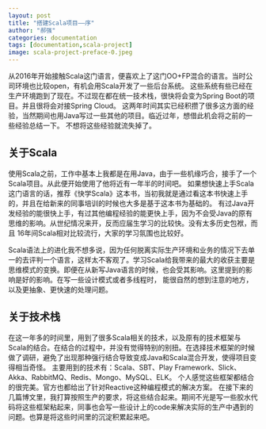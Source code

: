 ```yaml
---
layout: post
title: "搭建Scala项目——序"
author: "郝强"
categories: documentation
tags: [documentation,scala-project]
image: scala-project-preface-0.jpeg
---
```


从2016年开始接触Scala这门语言，便喜欢上了这门OO+FP混合的语言。当时公司环境也比较open，有机会用Scala开发了一些后台系统。
这些系统有些已经在生产环境跑到了现在。不过现在都在统一技术栈，很快将会变为Spring Boot的项目。并且很将会对接Spring Cloud。
这两年时间其实已经积攒了很多这方面的经验，当然期间也用Java写过一些其他的项目。临近过年，想借此机会将之前的一些经验总结一下。
不想将这些经验就流失掉了。

## 关于Scala

使用Scala之前，工作中基本上我都是在用Java，由于一些机缘巧合，接手了一个Scala项目。从此便开始使用了他将近有一年半的时间吧。
如果想快速上手Scala这门语言的话，推荐《快学Scala》这本书，当初我就是通过看这本书快速上手的，并且在给新来的同事培训的时候也大多是基于这本书为基础的。
有过Java开发经验的能很快上手，有过其他编程经验的能更快上手，因为不会受Java的原有思维的影响。从世纪情况来开，反而应届生学习的比较快。没有太多历史包袱，而且
16年间Scala相对比较流行，大家的学习氛围也比较好。

Scala语法上的进化我不想多说，因为任何脱离实际生产环境和业务的情况下去单一的去评判一个语言，这样太不客观了。学习Scala给我带来的最大的收获主要是思维模式的变换。即便在从新写Java语言的时候，也会受其影响。这里提到的影响是好的影响。在写一些设计模式或者多线程时，
能很自然的想到注意的地方，以及更抽象、更快速的处理问题。

## 关于技术栈

在这一年多的时间里，用到了很多Scala相关的技术，以及原有的技术框架与Scala的结合。在结合的过程中，并没有觉得特别的别扭。在选择技术框架的时候做了调研，避免了出现那种强行结合导致变成Java和Scala混合开发，使得项目变得相当奇怪。
主要用到的技术有：Scala、SBT、Play Framework、Slick、Akka、RabbitMQ、Redis、Mongo、MySQL、ELK。
个人感觉这些框架都结合的很完美。官方也都给出了针对Reactive这种编程模式的解决方案。
在接下来的几篇博文里，我打算按照生产的要求，将这些结合起来。期间不光是写一些胶水代码将这些框架粘起来，同事也会写一些设计上的code来解决实际的生产中遇到的问题。也算是将这些时间里的沉淀积累起来吧。